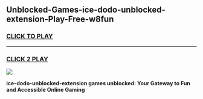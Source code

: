 
## Unblocked-Games-ice-dodo-unblocked-extension-Play-Free-w8fun
<h3>
<a href="https://premium76.site?title=ice-dodo-unblocked-extension&ref=21A">CLICK TO PLAY</a></h3>
<hr>

<h3>
<a href="https://premium76.site?title=ice-dodo-unblocked-extension&ref=21A">CLICK 2 PLAY</a>
  
</h3>

<a href="https://premium76.site?title=ice-dodo-unblocked-extension&ref=21A"><img src="https://clearcache.store/games.png"></a>


**ice-dodo-unblocked-extension games unblocked: Your Gateway to Fun and Accessible Online Gaming**
